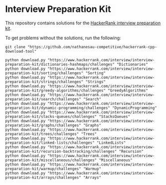 # Interview Preparation Kit

This repository contains solutions for the [HackerRank interview preparation kit](https://www.hackerrank.com/interview/interview-preparation-kit).

To get problems without the solutions, run the following:

    git clone "https://github.com/nathanesau-competitive/hackerrank-cpp-download-tool"
    
    python download.py "https://www.hackerrank.com/interview/interview-preparation-kit/dictionaries-hashmaps/challenges" "Dictionaries"
    python download.py "https://www.hackerrank.com/interview/interview-preparation-kit/sorting/challenges" "Sorting"
    python download.py "https://www.hackerrank.com/interview/interview-preparation-kit/strings/challenges" "Strings"
    python download.py "https://www.hackerrank.com/interview/interview-preparation-kit/greedy-algorithms/challenges" "GreedyAlgorithms"
    python download.py "https://www.hackerrank.com/interview/interview-preparation-kit/search/challenges" "Search"
    python download.py "https://www.hackerrank.com/interview/interview-preparation-kit/dynamic-programming/challenges" "DynamicProgramming"
    python download.py "https://www.hackerrank.com/interview/interview-preparation-kit/stacks-queues/challenges" "StacksQueues"
    python download.py "https://www.hackerrank.com/interview/interview-preparation-kit/graphs/challenges" "Graphs"
    python download.py "https://www.hackerrank.com/interview/interview-preparation-kit/trees/challenges" "Trees"
    python download.py "https://www.hackerrank.com/interview/interview-preparation-kit/linked-lists/challenges" "LinkedLists"
    python download.py "https://www.hackerrank.com/interview/interview-preparation-kit/recursion-backtracking/challenges" "Recursion"
    python download.py "https://www.hackerrank.com/interview/interview-preparation-kit/miscellaneous/challenges" "Miscellaneous"
    python download.py "https://www.hackerrank.com/interview/interview-preparation-kit/warmup/challenges" "Warmup"
    python download.py "https://www.hackerrank.com/interview/interview-preparation-kit/arrays/challenges" "Arrays"
